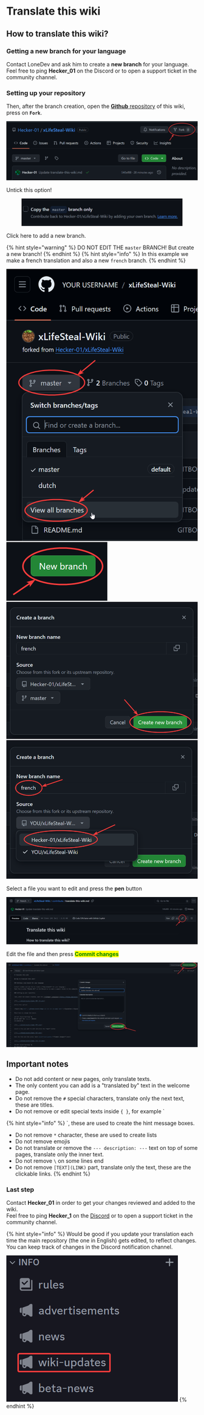 # Translate this wiki

## How to translate this wiki?

### Getting a new branch for your language

Contact LoneDev and ask him to create a **new branch** for your language.\
Feel free to ping **Hecker\_01** on the Discord or to open a support ticket in the community channel.

### Setting up your repository

Then, after the branch creation, open the [**Github** repository](https://github.com/hecker-01/xLifeSteal-Wiki) of this wiki, press on **`Fork`**.

<div>

<img src="../.gitbook/assets/how-to-fork.png" alt="">

</div>

Untick this option!

<figure><img src="../.gitbook/assets/untick-this.png" alt=""><figcaption></figcaption></figure>

Click here to add a new branch.

{% hint style="warning" %}
DO NOT EDIT THE `master` BRANCH!
But create a new branch!
{% endhint %}
{% hint style="info" %}
In this example we make a french translation and also a new `french` branch.
{% endhint %}

![](../.gitbook/assets/branch-selection.png)
![](../.gitbook/assets/new-branch.png)
![](../.gitbook/assets/new-branch-2.png)
![](../.gitbook/assets/new-branch-3.png)

Select a file you want to edit and press the **pen** button

![](../.gitbook/assets/editing.png)

Edit the file and then press <mark style="color:green;">**Commit changes**</mark>

![](../.gitbook/assets/committing.png)

## Important notes

* Do not add content or new pages, only translate texts.
* The only content you can add is a "translated by" text in the welcome page.
* Do not remove the `#` special characters, translate only the next text, these are titles.
* Do not remove or edit special texts inside `{ }`, for example \`

{% hint style="info" %}
\`, these are used to create the hint message boxes.

* Do not remove `*` character, these are used to create lists
* Do not remove emojis
* Do not translate or remove the `--- description: ---` text on top of some pages, translate only the inner text.
* Do not remove `\` on some lines end
* Do not remove `[TEXT](LINK)` part, translate only the text, these are the clickable links.
{% endhint %}

### Last step

Contact **Hecker\_01** in order to get your changes reviewed and added to the wiki.\
Feel free to ping **Hecker\_1** on the [Discord](https://discord.gg/8ukXVGemBB) or to open a support ticket in the community channel.

{% hint style="info" %}
Would be good if you update your translation each time the main repository (the one in English) gets edited, to reflect changes.\
You can keep track of changes in the Discord notification channel.

<img src="../.gitbook/assets/wiki-updates.png" alt="" data-size="original">
{% endhint %}
